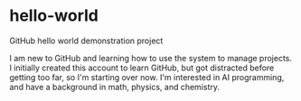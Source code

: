 # hello-world
GitHub hello world demonstration project

I am new to GitHub and learning how to use the system to manage projects.
I initially created this account to learn GitHub, but got distracted before getting too far, so I'm starting over now.
I'm interested in AI programming, and have a background in math, physics, and chemistry.
